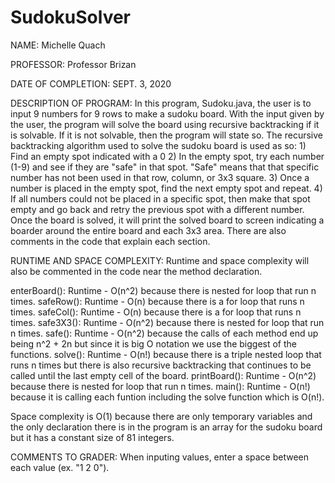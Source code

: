 # SudokuSolver
NAME: Michelle Quach

PROFESSOR: Professor Brizan 

DATE OF COMPLETION: SEPT. 3, 2020

DESCRIPTION OF PROGRAM: In this program, Sudoku.java, the user is to input 9 numbers for 9 rows to make a sudoku board. With the input given by the user, the program will solve the board using recursive backtracking if it is solvable. If it is not solvable, then the program will state so. The recursive backtracking algorithm used to solve the sudoku board is used as so: 1) Find an empty spot indicated with a 0
2) In the empty spot, try each number (1-9) and see if they are "safe" in that spot. "Safe" means that that specific number has not been used in that row, column, or 3x3 square. 
3) Once a number is placed in the empty spot, find the next empty spot and repeat.
4) If all numbers could not be placed in a specific spot, then make that spot empty and go back and retry the previous spot with a different number.
Once the board is solved, it will print the solved board to screen indicating a boarder around the entire board and each 3x3 area. There are also comments in the code that explain each section. 

RUNTIME AND SPACE COMPLEXITY:
Runtime and space complexity will also be commented in the code near the method declaration. 

enterBoard(): Runtime - O(n^2) because there is nested for loop that run n times. 
safeRow(): Runtime - O(n) because there is a for loop that runs n times. 
safeCol(): Runtime - O(n) because there is a for loop that runs n times.
safe3X3(): Runtime - O(n^2) because there is nested for loop that run n times. 
safe(): Runtime - O(n^2) because the calls of each method end up being n^2 + 2n but since it is big O notation we use the biggest of the functions.
solve(): Runtime - O(n!) because there is a triple nested loop that runs n times but there is also recursive backtracking that continues to be called until the last empty cell of the board. 
printBoard(): Runtime - O(n^2) because there is nested for loop that run n times. 
main(): Runtime - O(n!) because it is calling each funtion including the solve function which is O(n!). 

Space complexity is O(1) because there are only temporary variables and the only declaration there is in the program is an array for the sudoku board but it has a constant size of 81 integers. 

COMMENTS TO GRADER: When inputing values, enter a space between each value (ex. "1 2 0").
